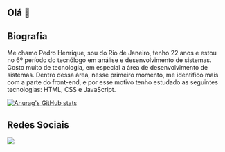 ## Olá 👋

## Biografia

Me chamo Pedro Henrique, sou do Rio de Janeiro, tenho 22 anos e estou no 6º período do tecnólogo em análise e desenvolvimento de sistemas. Gosto muito de tecnologia, em especial a área de desenvolvimento de sistemas. Dentro dessa área, nesse primeiro momento, me identifico mais com a parte do front-end, e por esse motivo tenho estudado as seguintes tecnologias: HTML, CSS e JavaScript.

[![Anurag's GitHub stats](https://github-readme-stats.vercel.app/api?username=pedrohlopes21)](https://github.com/anuraghazra/github-readme-stats)

## Redes Sociais

<a href="https://www.linkedin.com/in/pedrohlopes21/"> <img src="https://img.shields.io/badge/LinkedIn-0077B5?style=for-the-badge&logo=linkedin&logoColor=white" /> </a>
